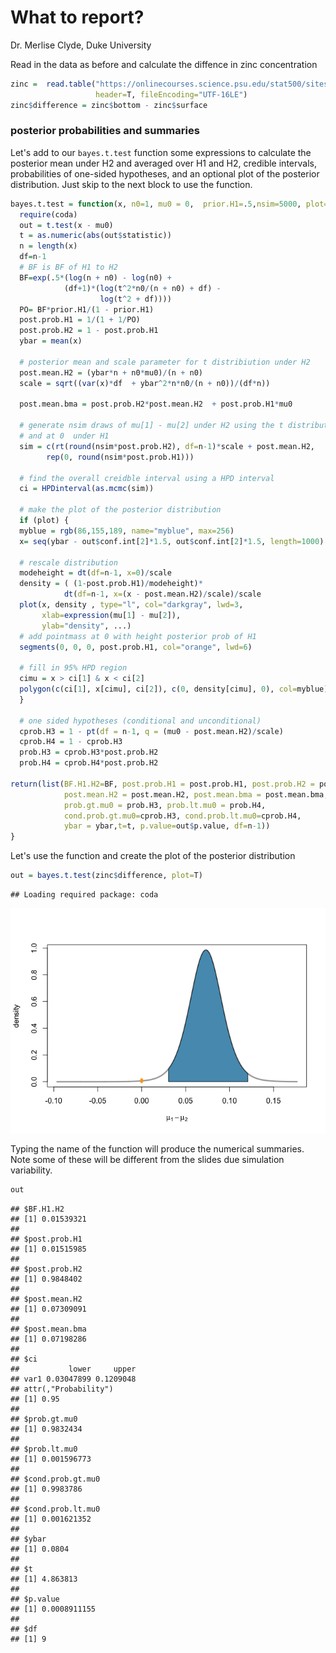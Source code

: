 What to report?
================
Dr. Merlise Clyde, Duke University

Read in the data as before and calculate the diffence in zinc concentration

``` r
zinc =  read.table("https://onlinecourses.science.psu.edu/stat500/sites/onlinecourses.science.psu.edu.stat500/files/data/zinc_conc.txt", 
                   header=T, fileEncoding="UTF-16LE")
zinc$difference = zinc$bottom - zinc$surface
```

### posterior probabilities and summaries

Let's add to our `bayes.t.test` function some expressions to calculate the posterior mean under H2 and averaged over H1 and H2, credible intervals, probabilities of one-sided hypotheses, and an optional plot of the posterior distribution. Just skip to the next block to use the function.

``` r
bayes.t.test = function(x, n0=1, mu0 = 0,  prior.H1=.5,nsim=5000, plot=FALSE,...) {
  require(coda)
  out = t.test(x - mu0)
  t = as.numeric(abs(out$statistic))
  n = length(x)
  df=n-1
  # BF is BF of H1 to H2
  BF=exp(.5*(log(n + n0) - log(n0) +
            (df+1)*(log(t^2*n0/(n + n0) + df) -
                    log(t^2 + df))))
  PO= BF*prior.H1/(1 - prior.H1)
  post.prob.H1 = 1/(1 + 1/PO)
  post.prob.H2 = 1 - post.prob.H1
  ybar = mean(x)
  
  # posterior mean and scale parameter for t distribiution under H2
  post.mean.H2 = (ybar*n + n0*mu0)/(n + n0)
  scale = sqrt((var(x)*df  + ybar^2*n*n0/(n + n0))/(df*n))
  
  post.mean.bma = post.prob.H2*post.mean.H2  + post.prob.H1*mu0
  
  # generate nsim draws of mu[1] - mu[2] under H2 using the t distribution
  # and at 0  under H1
  sim = c(rt(round(nsim*post.prob.H2), df=n-1)*scale + post.mean.H2,  
        rep(0, round(nsim*post.prob.H1)))

  # find the overall creidble interval using a HPD interval
  ci = HPDinterval(as.mcmc(sim))
 
  # make the plot of the posterior distribution
  if (plot) {
  myblue = rgb(86,155,189, name="myblue", max=256)
  x= seq(ybar - out$conf.int[2]*1.5, out$conf.int[2]*1.5, length=1000)

  # rescale distribution
  modeheight = dt(df=n-1, x=0)/scale
  density = ( (1-post.prob.H1)/modeheight)*
            dt(df=n-1, x=(x - post.mean.H2)/scale)/scale
  plot(x, density , type="l", col="darkgray", lwd=3, 
       xlab=expression(mu[1] - mu[2]), 
       ylab="density", ...)
  # add pointmass at 0 with height posterior prob of H1
  segments(0, 0, 0, post.prob.H1, col="orange", lwd=6)

  # fill in 95% HPD region
  cimu = x > ci[1] & x < ci[2]
  polygon(c(ci[1], x[cimu], ci[2]), c(0, density[cimu], 0), col=myblue)
  }
  
  # one sided hypotheses (conditional and unconditional)
  cprob.H3 = 1 - pt(df = n-1, q = (mu0 - post.mean.H2)/scale)
  cprob.H4 = 1 - cprob.H3
  prob.H3 = cprob.H3*post.prob.H2
  prob.H4 = cprob.H4*post.prob.H2
 
return(list(BF.H1.H2=BF, post.prob.H1 = post.prob.H1, post.prob.H2 = post.prob.H2,
            post.mean.H2 = post.mean.H2, post.mean.bma = post.mean.bma, ci = ci,
            prob.gt.mu0 = prob.H3, prob.lt.mu0 = prob.H4,
            cond.prob.gt.mu0=cprob.H3, cond.prob.lt.mu0=cprob.H4,
            ybar = ybar,t=t, p.value=out$p.value, df=n-1))
}
```

Let's use the function and create the plot of the posterior distribution

``` r
out = bayes.t.test(zinc$difference, plot=T)
```

    ## Loading required package: coda

![](4.3.3_what_to_report_files/figure-markdown_github/posteriorplot-1.png)

Typing the name of the function will produce the numerical summaries. Note some of these will be different from the slides due simulation variability.

``` r
out
```

    ## $BF.H1.H2
    ## [1] 0.01539321
    ## 
    ## $post.prob.H1
    ## [1] 0.01515985
    ## 
    ## $post.prob.H2
    ## [1] 0.9848402
    ## 
    ## $post.mean.H2
    ## [1] 0.07309091
    ## 
    ## $post.mean.bma
    ## [1] 0.07198286
    ## 
    ## $ci
    ##           lower     upper
    ## var1 0.03047899 0.1209048
    ## attr(,"Probability")
    ## [1] 0.95
    ## 
    ## $prob.gt.mu0
    ## [1] 0.9832434
    ## 
    ## $prob.lt.mu0
    ## [1] 0.001596773
    ## 
    ## $cond.prob.gt.mu0
    ## [1] 0.9983786
    ## 
    ## $cond.prob.lt.mu0
    ## [1] 0.001621352
    ## 
    ## $ybar
    ## [1] 0.0804
    ## 
    ## $t
    ## [1] 4.863813
    ## 
    ## $p.value
    ## [1] 0.0008911155
    ## 
    ## $df
    ## [1] 9
